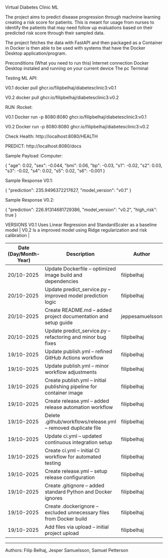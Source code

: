 Virtual Diabetes Clinic ML

The project aims to predict disease progression through machnine learning creating a risk score for patients. This is meant for usage from nurses to identify the patients that may need follow up evaluations based on their predicted risk score through their sampled data.

The project fetches the data with FastAPI and then packaged as a Container in Docker is then able to be used with systems that have the Docker Desktop application/program.

Preconditions (What you need to run this)
Internet connection
Docker Desktop instaled and running on your current device 
The pc Terminal

Testing ML API: 

V0.1
docker pull ghcr.io/filipbelhaj/diabetesclinic3:v0.1

V0.2
docker pull ghcr.io/filipbelhaj/diabetesclinic3:v0.2

RUN :Rocket: 

V0.1
Docker run -p 8080:8080 ghcr.io/filipbelhaj/diabetesclinic3:v0.1

V0.2
Docker run -p 8080:8080 ghcr.io/filipbelhaj/diabetesclinic3:v0.2

Check Health: 
http://localhost:8080/HEALTH

PREDICT:
http://localhost:8080/docs

Sample Payload :Computer:

{ 
"age": 0.02, 
"sex": -0.044, 
"bmi": 0.06, 
"bp": -0.03, 
"s1": -0.02, 
"s2": 0.03, 
"s3": -0.02,
"s4": 0.02, 
"s5": 0.02, 
"s6": -0.001 
}

Sample Response V0.1:

{
  "prediction": 235.9496372217627,
  "model_version": "v0.1"
}

Sample Response V0.2:

{
  "prediction": 226.91314681729386,
  "model_version": "v0.2",
  "high_risk": true
}

VERSIONS
V0.1 Uses Linear Regression and StandardScaler as a baseline model |
V0.2 Is a improved model using Ridge regularization and risk calibration |


| Date (Day/Month-Year) | Description | Author | Status |
|------------------------|-------------|---------|---------|
| 20/10-2025 | Update Dockerfile – optimized image build and dependencies | filipbelhaj | ✅ Verified |
| 20/10-2025 | Update predict_service.py – improved model prediction logic | filipbelhaj | ✅ Verified |
| 20/10-2025 | Create README.md – added project documentation and setup guide | jeppesamuelsson | ✅ Verified |
| 20/10-2025 | Update predict_service.py – refactoring and minor bug fixes | filipbelhaj | ✅ Verified |
| 19/10-2025 | Update publish.yml – refined GitHub Actions workflow | filipbelhaj | ✅ Verified |
| 19/10-2025 | Update publish.yml – minor workflow adjustments | filipbelhaj | ✅ Verified |
| 19/10-2025 | Create publish.yml – initial publishing pipeline for container image | filipbelhaj | ✅ Verified |
| 19/10-2025 | Create release.yml – added release automation workflow | filipbelhaj | ✅ Verified |
| 19/10-2025 | Delete .github/workflows/release.yml – removed duplicate file | filipbelhaj | ✅ Verified |
| 19/10-2025 | Update ci.yml – updated continuous integration setup | filipbelhaj | ✅ Verified |
| 19/10-2025 | Create ci.yml – initial CI workflow for automated testing | filipbelhaj | ✅ Verified |
| 19/10-2025 | Create release.yml – setup release configuration | filipbelhaj | ✅ Verified |
| 19/10-2025 | Create .gitignore – added standard Python and Docker ignores | filipbelhaj | ✅ Verified |
| 19/10-2025 | Create .dockerignore – excluded unnecessary files from Docker build | filipbelhaj | ✅ Verified |
| 19/10-2025 | Add files via upload – initial project upload | filipbelhaj | ✅ Verified |

---




Authors:
Filip Belhaj, Jesper Samuelsson, Samuel Petterson






